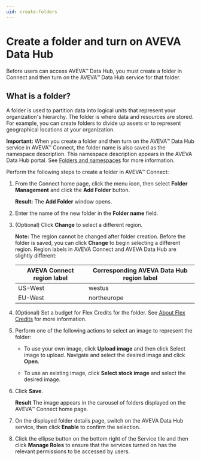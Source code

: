 ```yaml
---
uid: create-folders
---
```


# Create a folder and turn on AVEVA Data Hub

Before users can access AVEVA™ Data Hub, you must create a folder in Connect and then turn on the AVEVA™ Data Hub service for that folder.  

## What is a folder?

A folder is used to partition data into logical units that represent your organization's hierarchy. The folder is where data and resources are stored. For example, you can create folders to divide up assets or to represent geographical locations at your organization. 

**Important:** When you create a folder and then turn on the AVEVA™ Data Hub service in AVEVA™ Connect, the folder name is also saved as the namespace description. This namespace description appears in the AVEVA Data Hub portal. See [Folders and namespaces](xref:ccNamespaces) for more information.

Perform the following steps to create a folder in AVEVA™ Connect:

1. From the Connect home page, click the menu icon, then select **Folder Management** and click the **Add Folder** button.

   **Result:** The **Add Folder** window opens.

1.	Enter the name of the new folder in the **Folder name** field.

1. (Optional) Click **Change** to select a different region.
 
   **Note:** The region cannot be changed after folder creation. Before the folder is saved, you can click **Change** to begin selecting a different region. Region labels in AVEVA Connect and AVEVA Data Hub are slightly different: 

    | AVEVA Connect region label  | Corresponding AVEVA Data Hub region label |
    | ------------- | ----------------- |
    | US-West | westus |
    | EU-West | northeurope | 

1. (Optional) Set a budget for Flex Credits for the folder. See [About Flex Credits](https://help.connect.aveva.com/#/home/767994/10/11) for more information. 

1. Perform one of the following actions to select an image to represent the folder:
 
   * To use your own image, click **Upload image** and then click Select image to upload. Navigate and select the desired image and click **Open**.

   * To use an existing image, click **Select stock image** and select the desired image.

1. Click **Save**.
    
   **Result** The image appears in the carousel of folders displayed on the AVEVA™ Connect home page.

1. On the displayed folder details page, switch on the AVEVA Data Hub service, then click **Enable** to confirm the selection.

2. Click the ellipse button on the bottom right of the Service tile and then click **Manage Roles** to ensure that the services turned on has the relevant permissions to be accessed by users.
